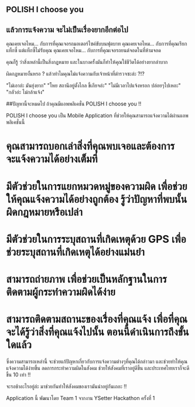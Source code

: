 ﻿## POLISH I choose you
## แล้วการแจ้งความ จะไม่เป็นเรื่องยากอีกต่อไป

คุณเคยเจอไหม... กับการที่คุณเจอรถมอเตอร์ไซค์ขับบนฟุตบาท
คุณเคยเจอไหม... กับการที่คุณเรียกแท็กซี่ แต่แท็กซี่ไม่รับคุณ
คุณเคยเจอไหม... กับการที่คุณเจอรถยนต์จอดในที่ห้ามจอด

คุณก็รู้ ว่าสิ่งเหล่านี้เป็นสิ่งกฎหมาย และในบางครั้งมันก็ทำให้คุณใช้ชีวิตได้อย่างยากลำบาก

ผิดกฎหมายงั้นหรอ ? แล้วทำไมคุณไม่แจ้งความกับเจ้าหน้าที่ตำรวจซะล่ะ ?!?

"ไม่เอาอ่ะ มันยุ่งยาก"
"โหย สถานีอยู่ตั้งไกล ขี้เกียจอ่ะ"
"ไม่มีเวลาไปแจ้งหรอก ปล่อยๆไปเหอะ"
"กลัวอ่ะ ไม่กล้าแจ้ง"

##ปัญหานี้จะหมดไป ถ้าคุณมีแอพพลิเคชั่น POLISH I choose you !!

POLISH I choose you เป็น Mobile Application ที่ช่วยให้คุณสามารถแจ้งความได้ผ่านแอพพลิเคชั่นนี้
# คุณสามารถบอกเล่าสิ่งที่คุณพบเจอและต้องการจะแจ้งความได้อย่างเต็มที่
# มีตัวช่วยในการแยกหมวดหมู่ของความผิด เพื่อช่วยให้คุณแจ้งความได้อย่างถูกต้อง รู้ว่าปัญหาที่พบนั้นผิดกฎหมายหรือเปล่า
# มีตัวช่วยในการระบุสถานที่เกิดเหตุด้วย GPS เพื่อช่วยระบุสถานที่เกิดเหตุได้อย่างแม่นยำ
# สามารถถ่ายภาพ เพื่อช่วยเป็นหลักฐานในการติดตามผู้กระทำความผิดได้ง่าย
# สามารถติดตามสถานะของเรื่องที่คุณแจ้ง เพื่อที่คุณจะได้รู้ว่าสิ่งที่คุณแจ้งไปนั้น ตอนนี้ดำเนินการถึงขั้นใดแล้ว

ซึ่งความสามารถเหล่านี้ จะช่วยแก้ปัญหาเกี่ยวกับการแจ้งความต่างๆที่คุณได้กล่าวมา และช่วยทำให้คุณแจ้งความได้ง่ายขึ้น ลดการกระทำความผิดในสังคม ช่วยให้สังคมที่เราอยู่ดีขึ้น และประเทศไทยเราก็จะดีขึ้น 10 เท่า !!

จะรอช้าอะไรอยู่ล่ะ มาช่วยกันทำให้สังคมของเรามันน่าอยู่กันเถอะ !!

Application นี้ พัฒนาโดย Team 1 จากงาน YSetter Hackathon ครั้งที่ 1